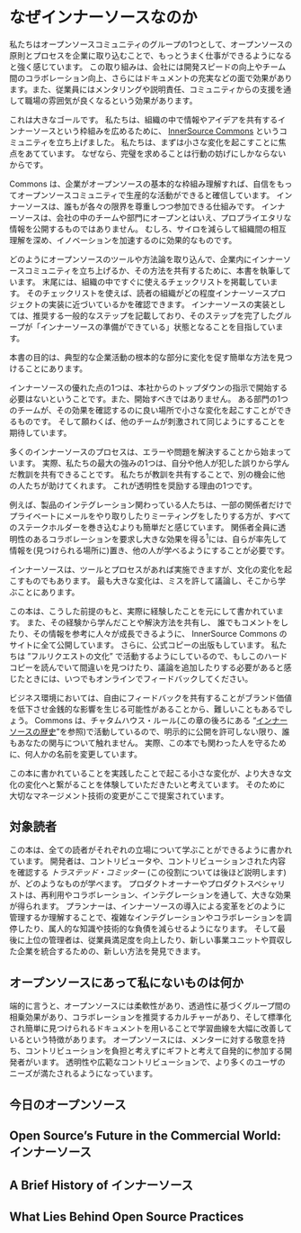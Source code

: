 <!-- 
# Why InnerSource?
-->
# なぜインナーソースなのか

<!-- 
A group of us in the open source community feel strongly that we can make work better by introducing and adopting open source principles and processes to larger enterprises.
This includes attributes that benefit the company (faster development, better cross-team collaboration, more documentation) and an ethos that benefits the workers (mentoring processes, accountability, and a supportive community).
-->
私たちはオープンソースコミュニティのグループの1つとして、オープンソースの原則とプロセスを企業に取り込むことで、もっとうまく仕事ができるようになると強く感じています。
この取り組みは、会社には開発スピードの向上やチーム間のコラボレーション向上、さらにはドキュメントの充実などの面で効果があります。また、従業員にはメンタリングや説明責任、コミュニティからの支援を通して職場の雰囲気が良くなるという効果があります。

<!-- 
It’s a big goal.
We started an organization called [InnerSource Commons](http://paypal.github.io/InnerSourceCommons/) to share information and ideas among organizations working with InnerSource.
We talk often about perfection being the enemy of action.
That’s one reason we focus on the smallest possible steps to effect change.
-->
これは大きなゴールです。
私たちは、組織の中で情報やアイデアを共有するインナーソースという枠組みを広めるために、 [InnerSource Commons](http://paypal.github.io/InnerSourceCommons/) というコミュニティを立ち上げました。
私たちは、まずは小さな変化を起こすことに焦点をあてています。
なぜなら、完璧を求めることは行動の妨げにしかならないからです。

<!--
At the Commons, we also believe that when companies fundamentally understand many of the methods of open source, they can be confident and productive actors in the open source community.
InnerSource is a way to bring them in while respecting their limits.
InnerSource opens teams and departments within a company, but does not release proprietary information.
It has been shown to be effective at reducing silos, increasing cross-stack understanding, and even stimulating innovation.
-->
Commons は、企業がオープンソースの基本的な枠組み理解すれば、自信をもってオープンソースコミュニティで生産的な活動ができると確信しています。
インナーソースは、誰もが各々の限界を尊重しつつ参加できる仕組みです。
インナーソースは、会社の中のチームや部門にオープンとはいえ、プロプライエタリな情報を公開するものではありません。
むしろ、サイロを減らして組織間の相互理解を深め、イノベーションを加速するのに効果的なものです。

<!--
In good open source tradition, we are writing this book to share some of what we in the InnerSource community are doing to bring open source tools and methodologies to the enterprise environment.
At the end, we present a checklist that quickly lays out the tasks that different parts of an organization have.
It also lets you see how far your organization has come in implementing an InnerSource project.
Our implementation of InnerSource adds common-sense steps as a recommended path, with a goal of “InnerSource-Ready” certification for groups completing the steps.
-->
どのようにオープンソースのツールや方法論を取り込んで、企業内にインナーソースコミュニティを立ち上げるか、その方法を共有するために、本書を執筆しています。
末尾には、組織の中ですぐに使えるチェックリストを掲載しています。
そのチェックリストを使えば、読者の組織がどの程度インナーソースプロジェクトの実装に近づいているかを確認できます。
インナーソースの実装としては、推奨する一般的なステップを記載しており、そのステップを完了したグループが「インナーソースの準備ができている」状態となることを目指しています。

<!--
The main point of this book is to find simple ways to encourage fundamental changes to typical corporate behavior.
-->
本書の目的は、典型的な企業活動の根本的な部分に変化を促す簡単な方法を見つけることにあります。

<!--
One of the great things about InnerSource is that it doesn’t need to begin—in fact, probably _should not_ begin—as a top-down mandate from headquarters.
Just one team in one department can make a few small changes in the right places to see results.
And, hopefully, other teams will be inspired enough to follow.
-->
インナーソースの優れた点の1つは、本社からのトップダウンの指示で開始する必要はないということです。また、開始すべきではありません。
ある部門の1つのチームが、その効果を確認するのに良い場所で小さな変化を起こすことができるものです。
そして願わくば、他のチームが刺激されて同じようにすることを期待しています。

<!--
Many InnerSource processes were born out of errors or problems.
In fact, one of our biggest strengths is our ability to learn from errors—those we make, and those that others make and then share.
Others will help us learn if we let them.
That’s one reason we encourage transparency.
-->
多くのインナーソースのプロセスは、エラーや問題を解決することから始まっています。
実際、私たちの最大の強みの1つは、自分や他人が犯した誤りから学んだ教訓を共有できることです。
私たちが教訓を共有することで、別の機会に他の人たちが助けてくれます。
これが透明性を奨励する理由の1つです。

<!-- For example, people working on product integration often find it easier to send a series of private email exchanges or hold meetings among a fraction of the people planning the integration than to bring all stakeholders into the process.
Requiring all of those involved to collaborate transparently has enormous payoffs,<sup><span id="annotation-1">1</span></sup> especially if you do it in a way that can be archived (in a discoverable location) so that other people can learn from it.
-->
例えば、製品のインテグレーション関わっている人たちは、一部の関係者だけでプライベートにメールをやり取りしたりミーティングをしたりする方が、すべてのステークホルダーを巻き込むよりも簡単だと感じています。
関係者全員に透明性のあるコラボレーションを要求し大きな効果を得る<sup><span id="annotation-1">1</span></sup>には、自らが率先して情報を(見つけられる場所に)置き、他の人が学べるようにすることが必要です。

<!--
InnerSource is enabled by tools and processes, but it is also a change to the culture.
The biggest change is allowing mistakes, talking about them, and learning from them.
-->
インナーソースは、ツールとプロセスがあれば実施できますが、文化の変化を起こすものでもあります。
最も大きな変化は、ミスを許して議論し、そこから学ぶことにあります。

<!--
This book is a true exercise within this premise.
We are putting it out in the open, rough edges and all, explaining lessons we’ve learned along the way, and sharing the solutions we have found.
It will be posted on the [InnerSource Commons site](http://www.innersourcecommons.org/checklist), where people can comment on it and help it grow.
We will print an official copy, of course.
But because we strive to live in the “Pull Request Culture” we are creating, if you’re reading the hardcopy and see anything wrong or feel the need to add more to the conversation, please contribute your feedback online.
-->
この本は、こうした前提のもと、実際に経験したことを元にして書かれています。
また、その経験から学んだことや解決方法を共有し、
誰でもコメントをしたり、その情報を参考に人々が成長できるように、 InnerSource Commons のサイトに全て公開しています。
さらに、公式コピーの出版もしています。
私たちは ”フルリクエストの文化” で活動するようにしているので、もしこのハードコピーを読んでいて間違いを見つけたり、議論を追加したりする必要があると感じたときには、いつでもオンラインでフィードバックしてください。

<!--
We understand that it can be difficult in a business environment to share feedback freely when _faux pas_ in brand management have financial repercussions.
At the Commons, we work under _Chatham House Rules_ (see the section “[A Brief History of InnerSource](#a-brief-history-of-innersource)” later in this chapter) so that people can feel confident that nobody is reporting on their involvement until they are ready to go public.
Likewise, with this book we have changed some names to protect the innocent, so to speak.
-->
ビジネス環境においては、自由にフィードバックを共有することがブランド価値を低下させ金銭的な影響を生じる可能性があることから、難しいこともあるでしょう。
Commons は、チャタムハウス・ルール(この章の後ろにある “[インナーソースの歴史](#a-brief-history-of-innersource)”を参照)で活動しているので、明示的に公開を許可しない限り、誰もあなたの関与について触れません。
実際、この本でも関わった人を守るために、何人かの名前を変更しています。

<!--
We hope that as we go on this journey, you will see how taking advantage of small changes can begin to make larger cultural change a reality.
And, yes, some serious change management techniques are proposed here.
-->
この本に書かれていることを実践したことで起こる小さな変化が、より大きな文化の変化へと繋がることを体験していただきたいと考えています。
そのために大切なマネージメント技術の変更がここで提案されています。

<!-- 
## Our Audience
-->
## 対象読者

<!--
We strive to include something for everyone in this book.
Developers can learn what it’s like to be either a contributor or a _Trusted Committer_ (more on this role a bit later) who vets the contributions.
Product owners and product specialists can make large gains through reuse, collaboration, and integrations.
Planners will better understand how to manage the changes that InnerSource brings and will learn how helping teams negotiate the complexities of integration and collaboration can reduce tribal knowledge and technical debt.
And, finally, upper management will find new ways to improve employee satisfaction and to integrate new business units and acquisitions.
-->
この本は、全ての読者がそれぞれの立場について学ぶことができるように書かれています。
開発者は、コントリビュータや、コントリビューションされた内容を確認する _トラステッド・コミッター_ (この役割については後ほど説明します)が、どのようなものが学べます。
プロダクトオーナーやプロダクトスペシャリストは、再利用やコラボレーション、インテグレーションを通して、大きな効果が得られます。
プランナーは、インナーソースの導入による変革をどのように管理するか理解することで、複雑なインテグレーションやコラボレーションを調停したり、属人的な知識や技術的な負債を減らせるようになります。
そして最後に上位の管理者は、従業員満足度を向上したり、新しい事業ユニットや買収した企業を統合するための、新しい方法を発見できます。

<!--
## What Does Open Source Have That I Don’t Have?
-->
## オープンソースにあって私にないものは何か

<!--
Briefly, open source has flexibility, synergy across groups because of transparency, a culture that fosters collaboration, and a combination of standardization and easy-to-find documentation that greatly improves the learning curve.
Open source has developers that participate due to intrinsic motivations, an ethos of honoring mentors, and a view of contributions as a gift, not a burden.
Transparency and widespread contributions lead to software that better meets the needs of the users.
-->
端的に言うと、オープンソースには柔軟性があり、透過性に基づくグループ間の相乗効果があり、コラボレーションを推奨するカルチャーがあり、そして標準化され簡単に見つけられるドキュメントを用いることで学習曲線を大幅に改善しているという特徴があります。
オープンソースには、メンターに対する敬意を持ち、コントリビューションを負担と考えずにギフトと考えて自発的に参加する開発者がいます。
透明性や広範なコントリビューションで、より多くのユーザのニーズが満たされるようになっています。

<!--
## Open Source Today
-->
## 今日のオープンソース

<!--
Open source software has “won.” Every _Fortune 500_ company uses or works on some kind of open source project.
Sonatype, a major player in the open source community, conducted a survey in 2014 of large enterprises and found that “more than 90 percent of a typical application is now open source components.”<sup><span id="annotation-2">2</span></sup>
One major advantage of open source software is that it has consistently shown a lower defect density than the industry average.<sup>[3](#annotation-3)</sup>
-->

<!--
## Open Source’s Future in the Commercial World: InnerSource
-->
## Open Source’s Future in the Commercial World: インナーソース

<!--
But how do the strengths of open source help _within_ a company? Realistically, most companies cannot be strictly open source, because regulatory and commercial requirements forbid them from sharing their source code.
This is where InnerSource comes in.
InnerSource is a method of applying lessons learned in the open source software movement to companies that are developing software internally.
-->

<!--
InnerSource can help corporations become better actors in the open source community, while bringing the advantages of open source to the corporate world.
Our most important goals are the following:
-->

<!--
* To help the enterprise learn how to improve collaboration
* To help the enterprise create cleaner code
* To reduce bottlenecks
* To facilitate integrations between teams
-->

<!--
In most enterprises, it is difficult to make significant changes quickly.
Even when it’s possible, rapid cultural or process change can be more disruptive than helpful.
This goes double for when the changes are mandated from the top without buy-in from the people in the trenches.
InnerSource works by starting with the smallest steps possible to effect change, and by making meaningful compromises to adapt to circumstances.
This minimizes disruption and gives people a chance to see how effective it is before making larger steps.
In fact, just a single team in one department can effectively adopt InnerSource.
-->

<!--
## A Brief History of InnerSource
-->
## A Brief History of インナーソース

<!-- Deciding to apply open source methodologies on an enterprise level is neither new nor unique.
Many people have worked on similar projects for almost as long as open source has existed.
It is a natural decision because so many people enjoy working on open source projects and want to bring that ethos into their work environment.
Many names have been used to describe this process of translating open source to the enterprise, from “internal open source,” “enterprise open source,” and “visual source” to “corporate open source,” but few have succeeded for long.
The term we are using was coined by Tim O’Reilly more than 15 years ago.
Originally, it was “Inner Source,” but we removed the space between the words so that the term is findable in a search.
-->

<!-- 
InnerSource as a movement or method began with a conversation among a group of us in the open source community who were independently working to bring the open source ethos to the commercial world.
We created a consortium in true open source fashion[4](/chapter-1#fn05) to create and maintain InnerSource definitions and standards.
This way, open source leaders are able to maintain the ethos and culture of the true meaning of InnerSource, even in the sometimes-difficult enterprise environment.
One key element of this process has been our fervent adoption of _Chatham House Rule_:
-->

<!-- 
> When a meeting, or part thereof, is held under the [Chatham House Rule](https://www.chathamhouse.org/about/chatham-house-rule), participants are free to use the information received, but neither the identity nor the affiliation of the speaker(s), nor that of any other participant, may be revealed.
-->

<!--
The simplicity of the Chatham House Rule embodies what we are working toward with InnerSource.
Creating simple rules that are easy to follow gives us maximum leverage to effect change.
Transparency in a commercial environment has been a huge hurdle.
This rule addresses commercial enterprises’ fear of collaboration with potential competitors and allows us to be more open with one another about what we are trying to do.
It allows us to admit our failures and to share information and complaints with our peers so that we can work together as a group to quickly solve our problems.
-->

<!--
The Chatham House Rules are a compromise that open source did not need to make to survive, but that has been crucial to InnerSource’s creation and growth.
It is pleasingly symbolic that we are using this tool of transparency and openness—along with a crucial dose of privacy—to create our new definition of InnerSource.
It perfectly illustrates the dichotomy we are balancing.
-->

## What Lies Behind Open Source Practices

<!--
A long tradition of jokes and humorous stories show children or unsophisticated people acting out things that they’ve seen other people do—for instance, building a nonfunctional plane from bamboo in a [cargo cult](https://en.wikipedia.org/wiki/Cargo_cult)—without knowing why.
The humor springs from the absurdity of actions taken out of the original context where they made sense.
Unfortunately, too many practices adopted by businesses from open source projects fail for the same lack of understanding.
What makes it even more difficult to adopt open source practices intelligently is that many open source practitioners talk about them enthusiastically without understanding why they worked in the open source setting.
-->

<!-- 
Most business documents stress _how_ to do things, but not  _why_ .
Business environments often move too quickly to solidify processes.
This report lays out the  _why_ s so that you set up the right environment in which your new practices are likely to succeed.
We put the checklist for starting InnerSource at the end of the report because we first want to give context and human stories, showing you why we came up with the processes we did.
Bringing InnerSource to enterprises is a complex undertaking, and what we did might not work for everyone else.
We prefer to explain why we decided we need a new rule and  _why_  a process works for us so that you can create your process—your own _how_—to fit your needs.
-->

<!--
Of course, you can skip to the checklist in this book or at this [book’s website](http://paypal.github.io/InnerSourceCommons/) if you’re eager to move on.
But we’ve made it easy to skim the  _why_ s: Each chapter begins with a TL;DR (Too Long; Didn’t Read) that sums up a problem we found, the smallest possible step to move toward a solution, and why that solution works.
-->

<!--
<sup><span id="annotation-1">1</span></sup> More on this in [Chapter 6](/chapter-6#working_within_the_enterprise_understand).
<sup><span id="annotation-2">2</span></sup> Wayne Jackson, [“The 2014 Survey: Marked by an Industry Shock Wave”](http://bit.ly/2o3vRR6), The Nexus, June 20, 2014.
<sup><span id="annotation-3">3</span></sup> In Coverity’s annual static code analysis reports, most recently, the [“Coverity Scan Report”](http://bit.ly/2o3g7O6).
<sup><span id="annotation-4">4</span></sup> Specifically, Apache Software Foundation style.
-->

